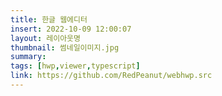 ```yaml
---
title: 한글 웹에디터
insert: 2022-10-09 12:00:07
layout: 레이아웃명
thumbnail: 썸네일이미지.jpg
summary: 
tags: [hwp,viewer,typescript]
link: https://github.com/RedPeanut/webhwp.src
---
```

